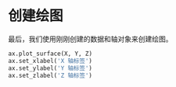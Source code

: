 # 创建绘图

最后，我们使用刚刚创建的数据和轴对象来创建绘图。

```python
ax.plot_surface(X, Y, Z)
ax.set_xlabel('X 轴标签')
ax.set_ylabel('Y 轴标签')
ax.set_zlabel('Z 轴标签')
```

